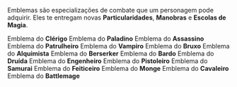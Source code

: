 Emblemas são especializações de combate que um personagem pode adquirir. Eles te entregam novas **Particularidades**, **Manobras** e **Escolas de Magia**.

Emblema do **Clérigo**
Emblema do **Paladino**
Emblema do **Assassino**
Emblema do **Patrulheiro**
Emblema do **Vampiro**
Emblema do **Bruxo**
Emblema do **Alquimista**
Emblema do **Berserker**
Emblema do **Bardo**
Emblema do **Druída**
Emblema do **Engenheiro**
Emblema do **Pistoleiro**
Emblema do **Samurai**
Emblema do **Feiticeiro**
Emblema do **Monge**
Emblema do **Cavaleiro**
Emblema do **Battlemage**
